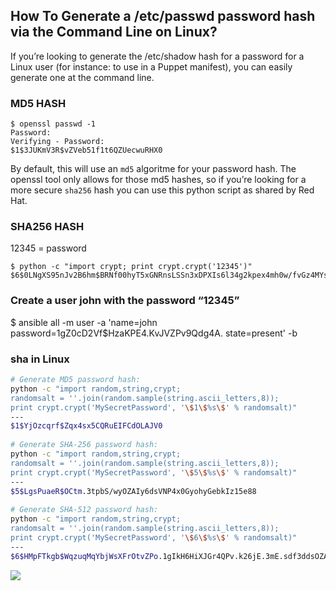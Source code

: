 ## How To Generate a /etc/passwd password hash via the Command Line on Linux?
If you’re looking to generate the /etc/shadow hash for a password for a Linux user (for instance: to use in a Puppet manifest), you can easily generate one at the command line.

### MD5 HASH
```
$ openssl passwd -1
Password:
Verifying - Password:
$1$3JUKmV3R$vZVeb51f1t6QZUecwuRHX0
```
By default, this will use an `md5` algoritme for your password hash. The openssl tool only allows for those md5 hashes, so if you’re looking for a more secure `sha256` hash you can use this python script as shared by Red Hat.

### SHA256 HASH
12345 = password
```
$ python -c "import crypt; print crypt.crypt('12345')"
$6$0LNgXS95nJv2B6hm$BRNf00hyT5xGNRnsLSSn3xDPXIs6l34g2kpex4mh0w/fvGz4MYs02qWjVU5NrbVktoNVNRsHU6MUTUua4J5nO0
```

### Create a user john with the password “12345”
$ ansible all -m user -a 'name=john password=$1$gZ0cD2Vf$HzaKPE4.KvJVZPv9Qdg4A. state=present' -b

### sha in Linux
```sh
# Generate MD5 password hash:
python -c "import random,string,crypt;
randomsalt = ''.join(random.sample(string.ascii_letters,8));
print crypt.crypt('MySecretPassword', '\$1\$%s\$' % randomsalt)"
---
$1$YjOzcqrf$Zqx4sx5CQRuEIFCdOLAJV0
 
# Generate SHA-256 password hash:
python -c "import random,string,crypt;
randomsalt = ''.join(random.sample(string.ascii_letters,8));
print crypt.crypt('MySecretPassword', '\$5\$%s\$' % randomsalt)"
---
$5$LgsPuaeR$OCtm.3tpbS/wyOZAIy6dsVNP4x0GyohyGebkIz15e88
 
# Generate SHA-512 password hash:
python -c "import random,string,crypt;
randomsalt = ''.join(random.sample(string.ascii_letters,8));
print crypt.crypt('MySecretPassword', '\$6\$%s\$' % randomsalt)"
---
$6$HMpFTkgb$WqzuqMqYbjWsXFrOtvZPo.1gIkH6HiXJGr4QPv.k26jE.3mE.sdf3ddsOZAIy6dsVNP4x0GyohyGebkIz15e88
```

![](/images/ans8.JPG)